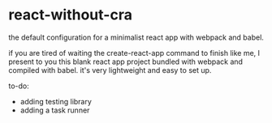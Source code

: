 # react-without-cra
the default configuration for a minimalist react app with webpack and babel.

if you are tired of waiting the create-react-app command to finish like me, I present to you this blank react app project bundled with webpack and compiled with babel. it's very lightweight and easy to set up.

to-do:
- adding testing library
- adding a task runner
